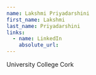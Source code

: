 ```yaml
---
name: Lakshmi Priyadarshini
first_name: Lakshmi
last_name: Priyadarshini
links:
  - name: LinkedIn
    absolute_url: 
---
```

University College Cork
